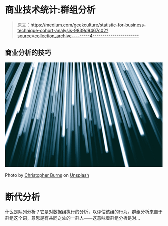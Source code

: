 # 商业技术统计:群组分析

> 原文：<https://medium.com/geekculture/statistic-for-business-technique-cohort-analysis-9839d9467c02?source=collection_archive---------4----------------------->

## 商业分析的技巧

![](img/4434aac0519e55f6c7eb7af70596ceb4.png)

Photo by [Christopher Burns](https://unsplash.com/@christopher__burns?utm_source=medium&utm_medium=referral) on [Unsplash](https://unsplash.com?utm_source=medium&utm_medium=referral)

# 断代分析

什么是队列分析？它是对数据组执行的分析，以评估该组的行为。群组分析来自于群组这个词，意思是有共同之处的一群人——这意味着群组分析是对…